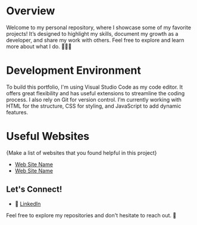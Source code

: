 # Overview

Welcome to my personal repository, where I showcase some of my favorite projects! It’s designed to highlight my skills, document my growth as a developer, and share my work with others. Feel free to explore and learn more about what I do. 👩🏻‍💻

# Development Environment

To build this portfolio, I'm using Visual Studio Code as my code editor. It offers great flexibility and has useful extensions to streamline the coding process. I also rely on Git for version control. I’m currently working with HTML for the structure, CSS for styling, and JavaScript to add dynamic features.

# Useful Websites

{Make a list of websites that you found helpful in this project}
* [Web Site Name](http://url.link.goes.here)
* [Web Site Name](http://url.link.goes.here)

## Let's Connect!

- 🤝 [LinkedIn](https://www.linkedin.com/in/valeria-bisso)

Feel free to explore my repositories and don't hesitate to reach out. 🚀
